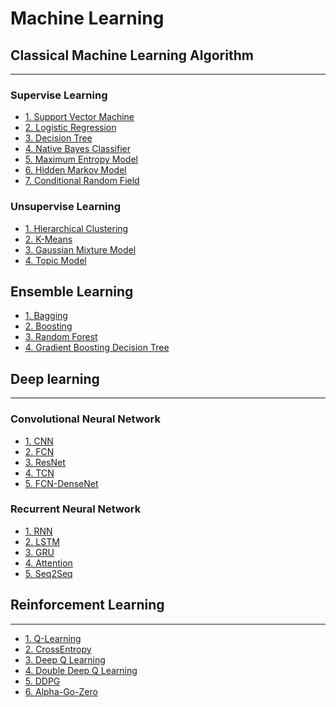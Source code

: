 # Machine Learning

## Classical Machine Learning Algorithm
---
### Supervise Learning
* [1. Support Vector Machine]()
* [2. Logistic Regression]()
* [3. Decision Tree]()
* [4. Native Bayes Classifier]()
* [5. Maximum Entropy Model]()
* [6. Hidden Markov Model]()
* [7. Conditional Random Field]()

### Unsupervise Learning
* [1. Hierarchical Clustering]()
* [2. K-Means]()
* [3. Gaussian Mixture Model]()
* [4. Topic Model]()

## Ensemble Learning
* [1. Bagging]()
* [2. Boosting]()
* [3. Random Forest]()
* [4. Gradient Boosting Decision Tree]()

## Deep learning
---
### Convolutional Neural Network
* [1. CNN]()
* [2. FCN]()
* [3. ResNet]()
* [4. TCN]()
* [5. FCN-DenseNet]()
### Recurrent Neural Network
* [1. RNN]()
* [2. LSTM]()
* [3. GRU]()
* [4. Attention]()
* [5. Seq2Seq]()
## Reinforcement Learning 
---
* [1. Q-Learning]()
* [2. CrossEntropy]()
* [3. Deep Q Learning]()
* [4. Double Deep Q Learning]()
* [5. DDPG]()
* [6. Alpha-Go-Zero]()
